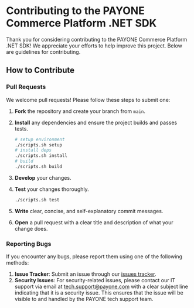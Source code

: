 # Contributing to the PAYONE Commerce Platform .NET SDK

Thank you for considering contributing to the PAYONE Commerce Platform .NET SDK! We appreciate your efforts to help improve this project. Below are guidelines for contributing.

## How to Contribute

### Pull Requests

We welcome pull requests! Please follow these steps to submit one:

1. **Fork** the repository and create your branch from `main`.
2. **Install** any dependencies and ensure the project builds and passes tests.

   ```sh
   # setup environment
   ./scripts.sh setup
   # install deps
   ./scripts.sh install
   # build
   ./scripts.sh build
   ```

3. **Develop** your changes.
4. **Test** your changes thoroughly.
   ```sh
   ./scripts.sh test
   ```
5. **Write** clear, concise, and self-explanatory commit messages.
6. **Open** a pull request with a clear title and description of what your change does.

### Reporting Bugs

If you encounter any bugs, please report them using one of the following methods:

1. **Issue Tracker**: Submit an issue through our [issues tracker](https://github.com/PAYONE-GmbH/PCP-ServerSDK-DotNet/issues/new).
2. **Security Issues**: For security-related issues, please contact our IT support via email at tech.support@payone.com with a clear subject line indicating that it is a security issue. This ensures that the issue will be visible to and handled by the PAYONE tech support team.
